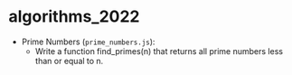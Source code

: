 # algorithms_2022

- Prime Numbers (`prime_numbers.js`): 
    - Write a function find_primes(n) that returns all prime numbers less than or equal to n.
